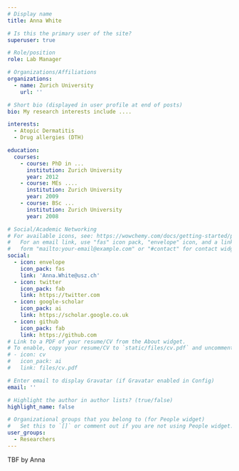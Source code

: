 ```yaml
---
# Display name
title: Anna White

# Is this the primary user of the site?
superuser: true

# Role/position
role: Lab Manager

# Organizations/Affiliations
organizations:
  - name: Zurich University
    url: ''

# Short bio (displayed in user profile at end of posts)
bio: My research interests include ....

interests:
  - Atopic Dermatitis
  - Drug allergies (DTH)

education:
  courses:
    - course: PhD in ...
      institution: Zurich University
      year: 2012
    - course: MEs ....
      institution: Zurich University
      year: 2009
    - course: BSc ...
      institution: Zurich University
      year: 2008

# Social/Academic Networking
# For available icons, see: https://wowchemy.com/docs/getting-started/page-builder/#icons
#   For an email link, use "fas" icon pack, "envelope" icon, and a link in the
#   form "mailto:your-email@example.com" or "#contact" for contact widget.
social:
  - icon: envelope
    icon_pack: fas
    link: 'Anna.White@usz.ch'
  - icon: twitter
    icon_pack: fab
    link: https://twitter.com
  - icon: google-scholar
    icon_pack: ai
    link: https://scholar.google.co.uk
  - icon: github
    icon_pack: fab
    link: https://github.com
# Link to a PDF of your resume/CV from the About widget.
# To enable, copy your resume/CV to `static/files/cv.pdf` and uncomment the lines below.
# - icon: cv
#   icon_pack: ai
#   link: files/cv.pdf

# Enter email to display Gravatar (if Gravatar enabled in Config)
email: ''

# Highlight the author in author lists? (true/false)
highlight_name: false

# Organizational groups that you belong to (for People widget)
#   Set this to `[]` or comment out if you are not using People widget.
user_groups:
  - Researchers
---
```


TBF by Anna
